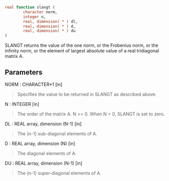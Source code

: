 ```fortran
real function slangt (
		character norm,
		integer n,
		real, dimension( * ) dl,
		real, dimension( * ) d,
		real, dimension( * ) du
)
```

SLANGT  returns the value of the one norm,  or the Frobenius norm, or
the  infinity norm,  or the  element of  largest absolute value  of a
real tridiagonal matrix A.

## Parameters
NORM : CHARACTER*1 [in]
> Specifies the value to be returned in SLANGT as described
> above.

N : INTEGER [in]
> The order of the matrix A.  N >= 0.  When N = 0, SLANGT is
> set to zero.

DL : REAL array, dimension (N-1) [in]
> The (n-1) sub-diagonal elements of A.

D : REAL array, dimension (N) [in]
> The diagonal elements of A.

DU : REAL array, dimension (N-1) [in]
> The (n-1) super-diagonal elements of A.

